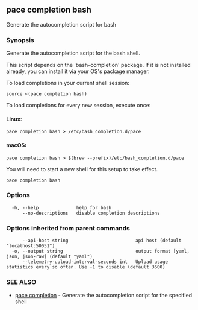 ## pace completion bash

Generate the autocompletion script for bash

### Synopsis

Generate the autocompletion script for the bash shell.

This script depends on the 'bash-completion' package.
If it is not installed already, you can install it via your OS's package manager.

To load completions in your current shell session:

	source <(pace completion bash)

To load completions for every new session, execute once:

#### Linux:

	pace completion bash > /etc/bash_completion.d/pace

#### macOS:

	pace completion bash > $(brew --prefix)/etc/bash_completion.d/pace

You will need to start a new shell for this setup to take effect.


```
pace completion bash
```

### Options

```
  -h, --help              help for bash
      --no-descriptions   disable completion descriptions
```

### Options inherited from parent commands

```
      --api-host string                         api host (default "localhost:50051")
  -o, --output string                           output format [yaml, json, json-raw] (default "yaml")
      --telemetry-upload-interval-seconds int   Upload usage statistics every so often. Use -1 to disable (default 3600)
```

### SEE ALSO

* [pace completion](pace_completion.md)	 - Generate the autocompletion script for the specified shell

